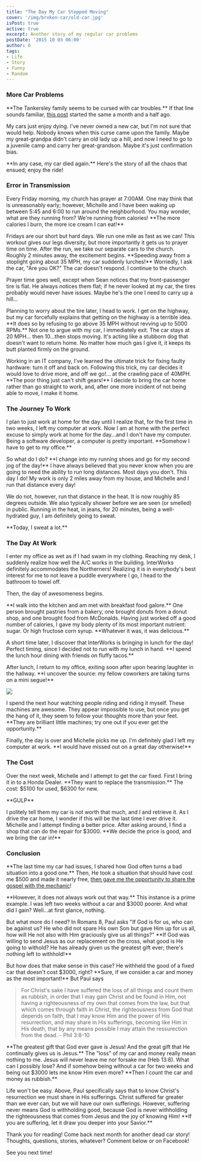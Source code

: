 ```yaml
---
title: "The Day My Car Stopped Moving"
cover: '/img/broken-car/old-car.jpg'
isPost: true
active: true
excerpt: Another story of my regular car problems
postDate: '2015 10 03 06:00'
author: 0
tags:
- Life
- Story
- Funny
- Random
---
```


<h3>More Car Problems</h3>
<p>
	**The Tankersley family seems to be cursed with car troubles.**  If that line sounds familiar, 
	<a href="http://blog.tankstudios.net/posts/broken-car.html">this post</a> started the same a month and a half ago.
</p>

<p>
	My cars just enjoy dying.  I've never owned a new car, but I'm not sure that would help. 
	Nobody knows when this curse came upon the family.  Maybe my great-grandpa didn't carry
	an old lady up a hill, and now I need to go to a juvenile camp and carry her great-grandson.  Maybe
	it's just confirmation bias.
</p>

<p>
	**In any case, my car died again.**  Here's the story of all the chaos that ensued; enjoy the ride!
</p>

<h3>Error in Transmission</h3>
<p>
	Every Friday morning, my church has prayer at 7:00AM.  One may think that is unreasonably early; however,
	Michelle and I have been waking up between 5:45 and 6:00 to run around the neighborhood.
	You may wonder, what are they running from?  We're running from calories! **The more
	calories I burn, the more ice cream I can eat!**
</p>
<p>
	Fridays are our short but hard days.  We run one mile as fast as we can!  This workout gives our legs diversity,
	but more importantly it gets us to prayer time on time.  After the run, we take our separate cars to the church.
	Roughly 2 minutes away, the excitement begins.  **Speeding away from
	a stoplight going about 35 MPH, my car suddenly lurches!**  Worriedly, I ask the car, "Are you OK?"  The car doesn't
	respond.  I continue to the church.
</p>
<p>
	Prayer time goes well, except when Sean notices that my front-passenger tire is flat.
	He always notices them flat; if he never looked at my car, the tires probably would never have issues.
	Maybe he's the one I need to carry up a hill...
</p>
<p>
	Planning to worry about the tire later, I head to work.  I get on the highway, but my car forcefully explains that
	getting on the highway is a terrible idea.  **It does so by refusing to go above 35 MPH without revving up to
	5000 RPMs.**  Not one to argue with my car, I immediately exit.  The car stays at 20 MPH...
	then 10...then stops moving.  It's acting like a stubborn dog that doesn't want to return home.  No matter
	how much gas I give it, it keeps its butt planted firmly on the ground.
</p>
<p>
	Working in an IT company, I've learned the ultimate trick for fixing faulty hardware:  turn it
	off and back on.  Following this trick, my car decides it would love to drive more, and off we go!...
	at the crawling pace of 40MPH.  **The poor thing just can't shift gears!**  I decide to bring the car home rather than
	go straight to work, and, after one more incident of not being able to move, I make it home.
</p>

<h3>The Journey To Work</h3>
<p>
	I plan to just work at home for the day until I realize that, for the first time in two weeks, I
	left my computer at work.  Now I am at home with the perfect excuse to simply work at home for the day...and 
	I don't have my computer.  Being a software developer, a computer is pretty important.  **Somehow I have
	to get to my office.**
</p>
<p>
	So what do I do? **I change into my running shoes and go for my second jog of the day!** I have always believed that
	you never know when you are going to need the ability to run long distances.  Most days you don't. This day I do!
	My work is only 2 miles away from my house, and Michelle and I run that distance every day!
</p>
<p>
	We do not, however, run that distance in the heat.  It is now roughly 85 degrees outside.  We also typically
	shower before we are seen (or smelled) in public.  Running in the heat, in jeans, for 20 minutes,
	being a well-hydrated guy, I am definitely going to sweat.
</p>
<p>
	**Today, I sweat a lot.**
</p>
<h3>The Day At Work</h3>
<p>
	I enter my office as wet as if I had swam in my clothing.  Reaching my desk, I 
	suddenly realize how well the A/C works in the building.  InterWorks definitely accommodates the
	Northerners!  Realizing it is in everybody's best interest for me to not leave a puddle everywhere
	I go, I head to the bathroom to towel off.
</p>
<p>
	Then, the day of awesomeness begins.
</p>
<p>
	**I walk into the kitchen and am met with breakfast food galore.**  One person brought pastries from a bakery, one brought donuts from
	a donut shop, and one brought food from McDonalds.  Having just worked off a good number of calories, 
	I gave my body plenty of its most important nutrient: sugar.  Or high fructose corn syrup.
	**Whatever it was, it was delicious.**
</p>

<p>
	A short time later, I discover that InterWorks is bringing in lunch for the day!  Perfect timing, since I decided not to
	run with my lunch in hand.  **I spend the lunch hour dining with friends on fluffy tacos.**
</p>

<p>
	After lunch, I return to my office, exiting soon after upon hearing laughter in the hallway.  **I uncover the source:
	my fellow coworkers are taking turns on a mini segue!**
</p>

<img src="https://qph.is.quoracdn.net/main-qimg-f9d86e8d740630c8f7d8b2343cc5210a?convert_to_webp=true" />

<p>
	I spend the next hour watching people riding and riding it myself.  These machines are awesome.  They appear
	impossible to use, but once you get the hang of it, they seem to follow your thoughts
	more than your feet.  **They are brilliant little machines; try one out if you ever get the opportunity.**
</p>

<p>
	Finally, the day is over and Michelle picks me up.  I'm definitely glad I left my computer at work.  **I would have missed out
	on a great day otherwise!**
</p>

<h3>The Cost</h3>

<p>
	Over the next week, Michelle and I attempt to get the car fixed.  First I bring it in to a Honda Dealer.  **They want 
	to replace the transmission.**  The cost: $5100 for used, $6300 for new.
</p>

<p>
	**GULP**
</p>

<p>
	I politely tell them my car is not worth that much, and I and retrieve it.  As I drive the car home, I wonder if this will be the last
	time I ever drive it.  Michelle and I attempt finding
	a better price.  After asking around, I find a shop that can do the repair for $3000.  **We decide the price is good,
	and we bring the car in!**
</p>

<h3>Conclusion</h3>
<p>
	**The last time my car had issues, I shared how God often turns a bad situation into a good one.**  
	Then, He took a situation that should have cost me $500 and made it nearly free, 
	<a href="http://blog.tankstudios.net/posts/offensive-gospel.html">then gave me the opportunity to share the gospel with the mechanic</a>!
</p>
<p>
	**However, it does not always work out that way.**  This instance is a prime example. I was left
	two weeks without a car and $3000 poorer. And what did I gain?  Well...at first glance, nothing.
</p>
<p>
	But what more do I need?  In Romans 8, Paul asks "If God is for us, who can be against us?  He who did not spare His own
	Son but gave Him up for us all, how will He not also with Him graciously give us all things?"  **If God was willing
	to send Jesus as our replacement on the cross, what good is He going to withold?  He has already given us the
	greatest gift ever; there's nothing left to withhold!**
</p>
<p>
	But how does that make sense in this case?  He withheld the good of a fixed car 
	that doesn't cost $3000, right?  **Sure, if we consider
	a car and money as the most important!**  But Paul says 
</p>

<blockquote>
	For Christ's sake I have suffered the loss of all things
	and count them as rubbish, in order that I may gain Christ and be found in Him, not having a righteousness of my own
	that comes from the law, but that which comes through faith in Christ, the righteousness from God that depends on faith, that
	I may know Him and the power of His resurrection, and may share in His sufferings, becoming like Him in His death, that by any
	means possible I may attain the ressurection from the dead. - Phil 3:8-10
</blockquote>

<p>
	**The greatest gift that God ever gave is Jesus!  And the great gift that He continually gives us is Jesus.**  The "loss" of my
	car and money really mean nothing to me.  Jesus will never leave me nor forsake me (Heb 13:8).  What can I 
	possibly lose?  And if somehow being without a car for two weeks and being out $3000 lets me know Him even more?  **Then
	I count the car and money as rubbish.**
</p>

<p>
	Life won't be easy.  Above, Paul specifically says that to know Christ's resurrection we must share in His sufferings. Christ
	suffered far greater than we ever can, but we will have our own sufferings.  However, suffering never means God is withholding
	good, because God is never withholding the righteousness that comes from Jesus and the joy of knowing Him!
	**If you are suffering, let it draw you deeper into your Savior.**
</p>

<p>
	Thank you for reading!  Come back next month for another dead car story!  Thoughts, questions, stories, whatever?  Comment
	below or on Facebook!
</p>

<p>
	See you next time!
</p>